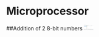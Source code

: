 # Microprocessor

##Addition of 2 8-bit numbers
<img src="https://github.com/amandewatnitrr/microprocessor/blob/main/github%20img/add-2-8bit-number.png" width="25px">
